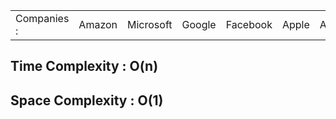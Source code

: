 
 
 <table>
        <tr>
            <td>Companies : </td>
            <td>Amazon</td>
            <td>Microsoft</td>
            <td>Google</td>
            <td>Facebook</td>
            <td>Apple</td>
            <td>Adobe</td>
            <td>Oracle</td>
            <td>Goldman Sachs</td>
            <td>Zoom</td> 
        </tr>
 </table>

   <h2>Time Complexity : O(n)</h2>
    <h2>Space Complexity : O(1)</h2>

  
